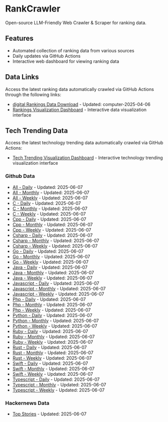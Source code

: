 # RankCrawler

Open-source LLM-Friendly Web Crawler & Scraper for ranking data.

## Features

* Automated collection of ranking data from various sources
* Daily updates via GitHub Actions
* Interactive web dashboard for viewing ranking data


## Data Links

Access the latest ranking data automatically crawled via GitHub Actions through the following links:

* [digital Rankings Data Download](https://github.com/chenjy16/RankCrawler/blob/main/data/1688/digital_computer_2025-04-06.json) - Updated: computer-2025-04-06
* [Rankings Visualization Dashboard](https://chenjy16.github.io/RankCrawler/1688_rankings.html) - Interactive data visualization interface




## Tech Trending Data

Access the latest technology trending data automatically crawled via GitHub Actions:

* [Tech Trending Visualization Dashboard](https://chenjy16.github.io/RankCrawler/tech_trending.html) - Interactive technology trending visualization interface

### Github Data

* [All - Daily](https://github.com/chenjy16/RankCrawler/blob/main/data/github/github_all_daily_2025-06-07.json) - Updated: 2025-06-07
* [All - Monthly](https://github.com/chenjy16/RankCrawler/blob/main/data/github/github_all_monthly_2025-06-07.json) - Updated: 2025-06-07
* [All - Weekly](https://github.com/chenjy16/RankCrawler/blob/main/data/github/github_all_weekly_2025-06-07.json) - Updated: 2025-06-07
* [C - Daily](https://github.com/chenjy16/RankCrawler/blob/main/data/github/github_c_daily_2025-06-07.json) - Updated: 2025-06-07
* [C - Monthly](https://github.com/chenjy16/RankCrawler/blob/main/data/github/github_c_monthly_2025-06-07.json) - Updated: 2025-06-07
* [C - Weekly](https://github.com/chenjy16/RankCrawler/blob/main/data/github/github_c_weekly_2025-06-07.json) - Updated: 2025-06-07
* [Cpp - Daily](https://github.com/chenjy16/RankCrawler/blob/main/data/github/github_cpp_daily_2025-06-07.json) - Updated: 2025-06-07
* [Cpp - Monthly](https://github.com/chenjy16/RankCrawler/blob/main/data/github/github_cpp_monthly_2025-06-07.json) - Updated: 2025-06-07
* [Cpp - Weekly](https://github.com/chenjy16/RankCrawler/blob/main/data/github/github_cpp_weekly_2025-06-07.json) - Updated: 2025-06-07
* [Csharp - Daily](https://github.com/chenjy16/RankCrawler/blob/main/data/github/github_csharp_daily_2025-06-07.json) - Updated: 2025-06-07
* [Csharp - Monthly](https://github.com/chenjy16/RankCrawler/blob/main/data/github/github_csharp_monthly_2025-06-07.json) - Updated: 2025-06-07
* [Csharp - Weekly](https://github.com/chenjy16/RankCrawler/blob/main/data/github/github_csharp_weekly_2025-06-07.json) - Updated: 2025-06-07
* [Go - Daily](https://github.com/chenjy16/RankCrawler/blob/main/data/github/github_go_daily_2025-06-07.json) - Updated: 2025-06-07
* [Go - Monthly](https://github.com/chenjy16/RankCrawler/blob/main/data/github/github_go_monthly_2025-06-07.json) - Updated: 2025-06-07
* [Go - Weekly](https://github.com/chenjy16/RankCrawler/blob/main/data/github/github_go_weekly_2025-06-07.json) - Updated: 2025-06-07
* [Java - Daily](https://github.com/chenjy16/RankCrawler/blob/main/data/github/github_java_daily_2025-06-07.json) - Updated: 2025-06-07
* [Java - Monthly](https://github.com/chenjy16/RankCrawler/blob/main/data/github/github_java_monthly_2025-06-07.json) - Updated: 2025-06-07
* [Java - Weekly](https://github.com/chenjy16/RankCrawler/blob/main/data/github/github_java_weekly_2025-06-07.json) - Updated: 2025-06-07
* [Javascript - Daily](https://github.com/chenjy16/RankCrawler/blob/main/data/github/github_javascript_daily_2025-06-07.json) - Updated: 2025-06-07
* [Javascript - Monthly](https://github.com/chenjy16/RankCrawler/blob/main/data/github/github_javascript_monthly_2025-06-07.json) - Updated: 2025-06-07
* [Javascript - Weekly](https://github.com/chenjy16/RankCrawler/blob/main/data/github/github_javascript_weekly_2025-06-07.json) - Updated: 2025-06-07
* [Php - Daily](https://github.com/chenjy16/RankCrawler/blob/main/data/github/github_php_daily_2025-06-07.json) - Updated: 2025-06-07
* [Php - Monthly](https://github.com/chenjy16/RankCrawler/blob/main/data/github/github_php_monthly_2025-06-07.json) - Updated: 2025-06-07
* [Php - Weekly](https://github.com/chenjy16/RankCrawler/blob/main/data/github/github_php_weekly_2025-06-07.json) - Updated: 2025-06-07
* [Python - Daily](https://github.com/chenjy16/RankCrawler/blob/main/data/github/github_python_daily_2025-06-07.json) - Updated: 2025-06-07
* [Python - Monthly](https://github.com/chenjy16/RankCrawler/blob/main/data/github/github_python_monthly_2025-06-07.json) - Updated: 2025-06-07
* [Python - Weekly](https://github.com/chenjy16/RankCrawler/blob/main/data/github/github_python_weekly_2025-06-07.json) - Updated: 2025-06-07
* [Ruby - Daily](https://github.com/chenjy16/RankCrawler/blob/main/data/github/github_ruby_daily_2025-06-07.json) - Updated: 2025-06-07
* [Ruby - Monthly](https://github.com/chenjy16/RankCrawler/blob/main/data/github/github_ruby_monthly_2025-06-07.json) - Updated: 2025-06-07
* [Ruby - Weekly](https://github.com/chenjy16/RankCrawler/blob/main/data/github/github_ruby_weekly_2025-06-07.json) - Updated: 2025-06-07
* [Rust - Daily](https://github.com/chenjy16/RankCrawler/blob/main/data/github/github_rust_daily_2025-06-07.json) - Updated: 2025-06-07
* [Rust - Monthly](https://github.com/chenjy16/RankCrawler/blob/main/data/github/github_rust_monthly_2025-06-07.json) - Updated: 2025-06-07
* [Rust - Weekly](https://github.com/chenjy16/RankCrawler/blob/main/data/github/github_rust_weekly_2025-06-07.json) - Updated: 2025-06-07
* [Swift - Daily](https://github.com/chenjy16/RankCrawler/blob/main/data/github/github_swift_daily_2025-06-07.json) - Updated: 2025-06-07
* [Swift - Monthly](https://github.com/chenjy16/RankCrawler/blob/main/data/github/github_swift_monthly_2025-06-07.json) - Updated: 2025-06-07
* [Swift - Weekly](https://github.com/chenjy16/RankCrawler/blob/main/data/github/github_swift_weekly_2025-06-07.json) - Updated: 2025-06-07
* [Typescript - Daily](https://github.com/chenjy16/RankCrawler/blob/main/data/github/github_typescript_daily_2025-06-07.json) - Updated: 2025-06-07
* [Typescript - Monthly](https://github.com/chenjy16/RankCrawler/blob/main/data/github/github_typescript_monthly_2025-06-07.json) - Updated: 2025-06-07
* [Typescript - Weekly](https://github.com/chenjy16/RankCrawler/blob/main/data/github/github_typescript_weekly_2025-06-07.json) - Updated: 2025-06-07

### Hackernews Data

* [Top Stories](https://github.com/chenjy16/RankCrawler/blob/main/data/hackernews/hackernews_top_2025-06-07.json) - Updated: 2025-06-07


